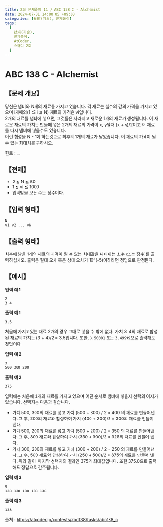 ```yaml
---
title: 2회 문제풀이 11 / ABC 138 C - Alchemist
date: 2024-07-01 14:00:05 +09:00
categories: [技術(기술), 문제풀이]
tags:
  [
    技術(기술),
    문제풀이,
    AtCoder,
    스터디 2회
  ]
---
```

# ABC 138 C - Alchemist
## 【문제 개요】
당신은 냄비와 N개의 재료를 가지고 있습니다. 각 재료는 실수의 값의 가격을 가지고 있으며 i개째의(1 ≦ i ≦ N) 재료의 가격은 vi입니다.<br>
2개의 재료를 냄비에 넣으면, 그것들은 사라지고 새로운 1개의 재료가 생성됩니다. 이 새로운 재료의 가치는 만들때 넣은 2개의 재료의 가격이 x, y일때 (x + y)/2이고 이 재료를 다시 냄비에 넣을수도 있습니다.<br>
이런 합성을 N - 1회 하는것으로 최후의 1개의 재료가 남았습니다. 이 재료의 가격이 될 수 있는 최대치를 구하시오.

힌트 : <span style="font-size:0.1rem">이진 탐색 알고리즘</span>

## 【전제】
- 2 ≦ N ≦ 50
- 1 ≦ vi ≦ 1000
- 입력받을 모든 수는 정수이다.

## 【입력 형태】
```
N
v1 v2 ... vN
```

## 【출력 형태】
최후에 남을 1개의 재료의 가격이 될 수 있는 최대값을 나타내는 소수 (또는 정수)를 출력하십시오.
출력은 절대 오차 혹은 상대 오차가 10^(-5)이하라면 정답으로 판정된다.

## 【예시】

**입력 예 1**

```
2
3 4
```

**출력 예 1**

```
3.5
```
처음에 가지고있는 재료 2개의 경우 그대로 넣을 수 밖에 없다. 가치 3, 4의 재료로 합성된 재료의 가치는 (3 + 4)/2 = 3.5입니다.
또한, `3.50001` 또는 `3.49999`으로 출력해도 정답이다.

**입력 예 2**

```
3
500 300 200
```

**출력 예 2**

```
375
```
입력에는 처음에 3개의 재료를 가지고 있으며 어떤 순서로 냄비에 넣을지 선택의 여지가 있습니다. 선택지는 다음과 같습니다.
- 가치 500, 300의 재료를 넣고 가치 (500 + 300) / 2 = 400 의 재료를 만들어낸다. 그 후, 200의 재료와 합성하여 가치 (400 + 200)/2 = 300의 재료를 만들어 낸다.
- 가치 500, 200의 재료를 넣고 가치 (500 + 200) / 2 = 350 의 재료를 만들어낸다. 그 후, 300 재료와 합성하여 가치 (350 + 300)/2 = 325의 재료를 만들어 낸다.
- 가치 300, 200의 재료를 넣고 가치 (300 + 200) / 2 = 250 의 재료를 만들어낸다. 그 후, 500 재료와 합성하여 가치 (250 + 500)/2 = 375의 재료를 만들어 낸다.
위와 같이, 마지막 선택지의 결과인 375가 최대값입니다.
또한 375.0으로 출력해도 정답으로 간주됩니다.

**입력 예 3**

```
5
138 138 138 138 138
```

**출력 예 3**

```
138
```

출처 : <a href="https://atcoder.jp/contests/abc138/tasks/abc138_c">https://atcoder.jp/contests/abc138/tasks/abc138_c</a> 